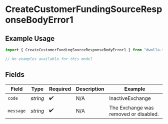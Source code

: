 # CreateCustomerFundingSourceResponseBodyError1

## Example Usage

```typescript
import { CreateCustomerFundingSourceResponseBodyError1 } from "dwolla-typescript/models/errors";

// No examples available for this model
```

## Fields

| Field                                 | Type                                  | Required                              | Description                           | Example                               |
| ------------------------------------- | ------------------------------------- | ------------------------------------- | ------------------------------------- | ------------------------------------- |
| `code`                                | *string*                              | :heavy_check_mark:                    | N/A                                   | InactiveExchange                      |
| `message`                             | *string*                              | :heavy_check_mark:                    | N/A                                   | The Exchange was removed or disabled. |